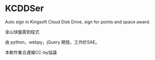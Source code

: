 KCDDSer
=======

Auto sign in Kingsoft Cloud Disk Drive, sign for points and space award.

金山快盤簽到程式

由 python，webpy，jQuery 開發，工作於SAE。

本軟件集合遵循CC-by協議